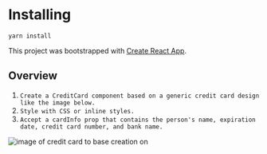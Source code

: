 # Installing

```
yarn install
```

This project was bootstrapped with [Create React App](https://github.com/facebookincubator/create-react-app).

## Overview

1. `Create a CreditCard component based on a generic credit card design like the image below.`
2. `Style with CSS or inline styles.`
3. `Accept a cardInfo prop that contains the person's name, expiration date, credit card number, and bank name.`

<img src="https://i.imgur.com/78SxgrS.png" alt="image of credit card to base creation on">
